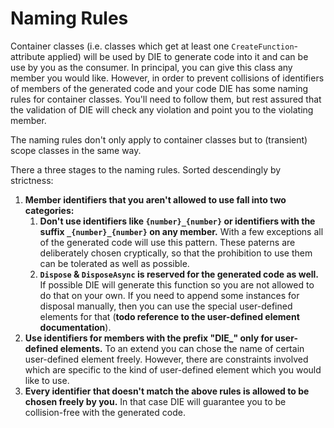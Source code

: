 # Naming Rules

Container classes (i.e. classes which get at least one `CreateFunction`-attribute applied) will be used by DIE to generate code into it and can be use by you as the consumer. In principal, you can give this class any member you would like. However, in order to prevent collisions of identifiers of members of the generated code and your code DIE has some naming rules for container classes. You'll need to follow them, but rest assured that the validation of DIE will check any violation and point you to the violating member.

The naming rules don't only apply to container classes but to (transient) scope classes in the same way.

There a three stages to the naming rules. Sorted descendingly by strictness:

1. **Member identifiers that you aren't allowed to use fall into two categories:**
   1. **Don't use identifiers like `{number}_{number}` or identifiers with the suffix `_{number}_{number}` on any member.** With a few exceptions all of the generated code will use this pattern. These paterns are deliberately chosen cryptically, so that the prohibition to use them can be tolerated as well as possible.
   1. **`Dispose` & `DisposeAsync` is reserved for the generated code as well.** If possible DIE will generate this function so you are not allowed to do that on your own. If you need to append some instances for disposal manually, then you can use the special user-defined elements for that (**todo reference to the user-defined element documentation**). 
1. **Use identifiers for members with the prefix "DIE_" only for user-defined elements.** To an extend you can chose the name of certain user-defined element freely. However, there are constraints involved which are specific to the kind of user-defined element which you would like to use.
1. **Every identifier that doesn't match the above rules is allowed to be chosen freely by you.** In that case DIE will guarantee you to be collision-free with the generated code.